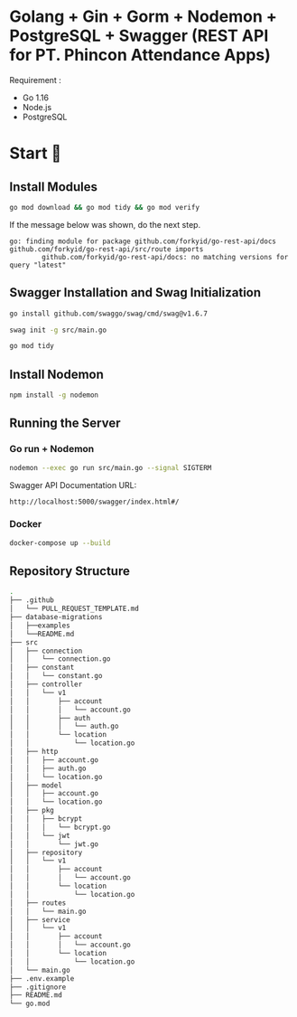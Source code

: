 # Golang + Gin + Gorm + Nodemon + PostgreSQL + Swagger (REST API for PT. Phincon Attendance Apps)

Requirement :
- Go 1.16
- Node.js
- PostgreSQL

# Start 🚀

## Install Modules

```bash
go mod download && go mod tidy && go mod verify
```

If the message below was shown, do the next step.
```
go: finding module for package github.com/forkyid/go-rest-api/docs
github.com/forkyid/go-rest-api/src/route imports
        github.com/forkyid/go-rest-api/docs: no matching versions for query "latest"
```

## Swagger Installation and Swag Initialization

```bash
go install github.com/swaggo/swag/cmd/swag@v1.6.7
```

```bash
swag init -g src/main.go
```

```bash
go mod tidy
```

## Install Nodemon

```bash
npm install -g nodemon
```

## Running the Server

### Go run + Nodemon

```bash
nodemon --exec go run src/main.go --signal SIGTERM
```

Swagger API Documentation URL:
```url
http://localhost:5000/swagger/index.html#/
```

### Docker

```bash
docker-compose up --build
```

## Repository Structure

```bash
.
├── .github
│   └── PULL_REQUEST_TEMPLATE.md
├── database-migrations
│   ├──examples
│   └──README.md
├── src
│   ├── connection
│   │   └── connection.go
│   ├── constant
│   │   └── constant.go
│   ├── controller
│   │   └── v1
│   │       ├── account
│   │       │   └── account.go
│   │       ├── auth
│   │       │   └── auth.go
│   │       └── location
│   │           └── location.go
│   ├── http
│   │   ├── account.go
│   │   ├── auth.go
│   │   └── location.go
│   ├── model
│   │   ├── account.go
│   │   └── location.go
│   ├── pkg
│   │   ├── bcrypt
│   │   │   └── bcrypt.go
│   │   └── jwt
│   │       └── jwt.go
│   ├── repository
│   │   └── v1
│   │       ├── account
│   │       │   └── account.go
│   │       └── location
│   │           └── location.go
│   ├── routes
│   │   └── main.go
│   ├── service
│   │   └── v1
│   │       ├── account
│   │       │   └── account.go
│   │       └── location
│   │           └── location.go
│   └── main.go
├── .env.example
├── .gitignore
├── README.md
└── go.mod
```
